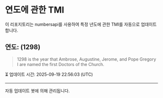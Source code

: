 
# 연도에 관한 TMI

이 리포지토리는 numbersapi를 사용하여 특정 년도에 관한 TMI를 자동으로 업데이트합니다.

## 연도: (1298)
> 1298 is the year that Ambrose, Augustine, Jerome, and Pope Gregory I are named the first Doctors of the Church.

⏳ 업데이트 시간: 2025-09-19 22:56:03 (UTC)

---
자동 업데이트 봇에 의해 관리됩니다.
